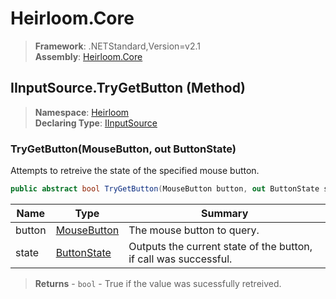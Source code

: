 # Heirloom.Core

> **Framework**: .NETStandard,Version=v2.1  
> **Assembly**: [Heirloom.Core][0]

## IInputSource.TryGetButton (Method)

> **Namespace**: [Heirloom][0]  
> **Declaring Type**: [IInputSource][1]

### TryGetButton(MouseButton, out ButtonState)

Attempts to retreive the state of the specified mouse button.

```cs
public abstract bool TryGetButton(MouseButton button, out ButtonState state)
```

| Name   | Type             | Summary                                                          |
|--------|------------------|------------------------------------------------------------------|
| button | [MouseButton][2] | The mouse button to query.                                       |
| state  | [ButtonState][3] | Outputs the current state of the button, if call was successful. |

> **Returns** - `bool` - True if the value was sucessfully retreived.

[0]: ../../../Heirloom.Core.md
[1]: ../IInputSource.md
[2]: ../MouseButton.md
[3]: ../ButtonState.md
